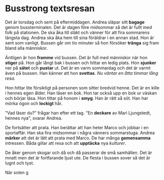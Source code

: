 # Busstrong textsresan

Det är torsdag och sent på eftermiddagen. Andrea släpar sitt **bagage** genom bussterminalen. Det är dagen före midsommar så det är fullt med folk på stationen. De ska åka till släkt och vänner för att fira sommarens längsta dag. Andrea ska åka hem till sina föräldrar i en annan stad. Hon är sent som vanligt. Bussen går om tio minuter så hon försöker **tränga** sig fram bland alla människor.

Äntligen är hon **framme** vid bussen. Det är full med människor när hon **stiger** på. Hon går långt bak i bussen och hittar en ledig plats. Hon **sjunker** ner på **sätet** och **pustar** ut. Det är en varm sommardag och det är varmt även på bussen. Han känner att hon **svettas**. *Nu väntar en åtta timmar lång resa.*

Hon hittar lite försiktigt på personen som sitter bredvid henne. Det är en kille i hennes egen ålder. Han läser en bok. Hon tar också upp en bok ur väskan och börjar läsa. Hon tittar på honom i **smyg**. Han är rätt så söt. Han har mörka ögon och **lockigt** hår.

"Vad läser du?" frågar han efter ett tag. "En **deckare** av Mari Ljungstedt, hennes nya", svarar Andrea.

De fortsätter att prata. Han berättar att han heter Marco och jobbar i en sportaffär. Han ska fira midsommar i några vänners sommarstuga. Andrea **märker** att det är lätt att prata med Marco. De har många **gemensamma** intressen. Båda gillar att resa och att **upptäcka** nya *kulturer*.

De åker genom skogar och då och då passerar de små samhällen. Det är mnatt men det är fortfarande ljust ute. De flesta i bussen sover så det är lugnt och tyst.

När solen g
<!--stackedit_data:
eyJoaXN0b3J5IjpbLTEwNzUzMjE1NDIsLTE0NjY4NDcwNjFdfQ
==
-->